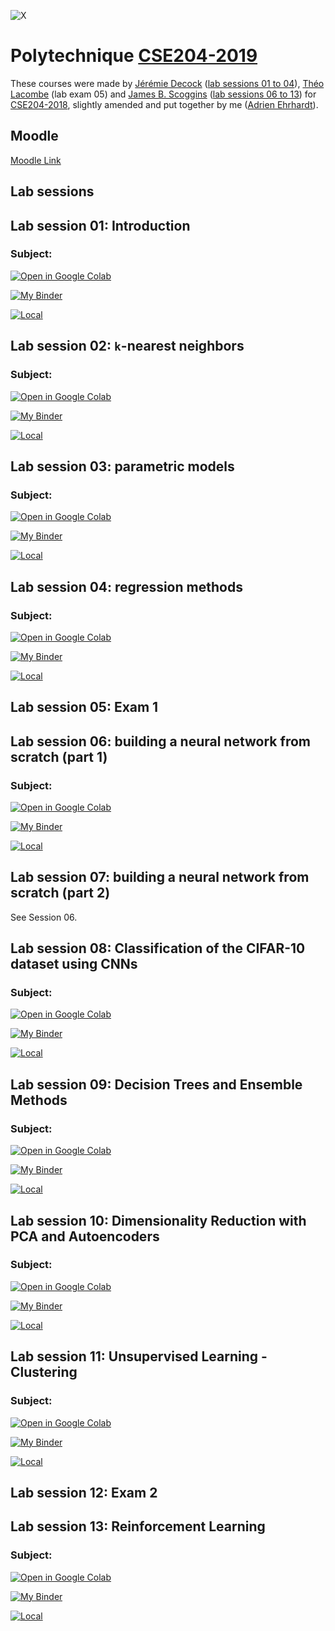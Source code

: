 ![X](logo.jpg)

# Polytechnique [CSE204-2019](https://moodle.polytechnique.fr/course/view.php?id=7862)

These courses were made by [Jérémie Decock](http://www.jdhp.org/) ([lab sessions 01 to 04](https://github.com/jeremiedecock/polytechnique-cse204-2018)), [Théo Lacombe](https://tlacombe.github.io/) (lab exam 05) and [James B. Scoggins](https://jbscoggi.github.io/website/) ([lab sessions 06 to 13](https://github.com/jbscoggi/teaching/tree/master/Polytechnique/CSE204)) for [CSE204-2018](https://moodle.polytechnique.fr/enrol/index.php?id=6784), slightly amended and put together by me ([Adrien Ehrhardt](https://adimajo.github.io/)).

## Moodle

[Moodle Link](https://moodle.polytechnique.fr/course/view.php?id=7862)

## Lab sessions

## Lab session 01: Introduction

### Subject:

[![Open in Google Colab](https://colab.research.google.com/assets/colab-badge.svg)](https://colab.research.google.com/github/adimajo/polytechnique-cse204-2019-releases/blob/master/lab_session_01/lab_session_01.ipynb)

[![My Binder](https://mybinder.org/badge_logo.svg)](https://mybinder.org/v2/gh/adimajo/polytechnique-cse204-2019-releases/master?filepath=lab_session_01%2Flab_session_01.ipynb)

[![Local](https://img.shields.io/badge/Local-Save%20As...-blue)](https://github.com/adimajo/polytechnique-cse204-2019-releases/raw/master/lab_session_01/lab_session_01.ipynb)

## Lab session 02: `k`-nearest neighbors

### Subject:

[![Open in Google Colab](https://colab.research.google.com/assets/colab-badge.svg)](https://colab.research.google.com/github/adimajo/polytechnique-cse204-2019-releases/blob/master/lab_session_02/lab_session_02.ipynb)

[![My Binder](https://mybinder.org/badge_logo.svg)](https://mybinder.org/v2/gh/adimajo/polytechnique-cse204-2019-releases/master?filepath=lab_session_02%2Flab_session_02.ipynb)

[![Local](https://img.shields.io/badge/Local-Save%20As...-blue)](https://github.com/adimajo/polytechnique-cse204-2019-releases/raw/master/lab_session_02/lab_session_02.ipynb)

## Lab session 03: parametric models

### Subject:

[![Open in Google Colab](https://colab.research.google.com/assets/colab-badge.svg)](https://colab.research.google.com/github/adimajo/polytechnique-cse204-2019-releases/blob/master/lab_session_03/lab_session_03.ipynb)

[![My Binder](https://mybinder.org/badge_logo.svg)](https://mybinder.org/v2/gh/adimajo/polytechnique-cse204-2019-releases/master?filepath=lab_session_03%2Flab_session_03.ipynb)

[![Local](https://img.shields.io/badge/Local-Save%20As...-blue)](https://github.com/adimajo/polytechnique-cse204-2019-releases/raw/master/lab_session_03/lab_session_03.ipynb)

## Lab session 04: regression methods

### Subject:

[![Open in Google Colab](https://colab.research.google.com/assets/colab-badge.svg)](https://colab.research.google.com/github/adimajo/polytechnique-cse204-2019-releases/blob/master/lab_session_04/lab_session_04.ipynb)

[![My Binder](https://mybinder.org/badge_logo.svg)](https://mybinder.org/v2/gh/adimajo/polytechnique-cse204-2019-releases/master?filepath=lab_session_04%2Flab_session_04.ipynb)

[![Local](https://img.shields.io/badge/Local-Save%20As...-blue)](https://github.com/adimajo/polytechnique-cse204-2019-releases/raw/master/lab_session_04/lab_session_04.ipynb)

## Lab session 05: Exam 1

## Lab session 06: building a neural network from scratch (part 1)

### Subject:

[![Open in Google Colab](https://colab.research.google.com/assets/colab-badge.svg)](https://colab.research.google.com/github/adimajo/polytechnique-cse204-2019-releases/blob/master/lab_session_06_07/lab_session_06_07.ipynb)

[![My Binder](https://mybinder.org/badge_logo.svg)](https://mybinder.org/v2/gh/adimajo/polytechnique-cse204-2019-releases/master?filepath=lab_session_06_07%2Flab_session_06_07.ipynb)

[![Local](https://img.shields.io/badge/Local-Save%20As...-blue)](https://github.com/adimajo/polytechnique-cse204-2019-releases/raw/master/lab_session_06/lab_session_06.ipynb)


## Lab session 07: building a neural network from scratch (part 2)

See Session 06.

## Lab session 08: Classification of the CIFAR-10 dataset using CNNs

### Subject:

[![Open in Google Colab](https://colab.research.google.com/assets/colab-badge.svg)](https://colab.research.google.com/github/adimajo/polytechnique-cse204-2019-releases/blob/master/lab_session_08/lab_session_08.ipynb)

[![My Binder](https://mybinder.org/badge_logo.svg)](https://mybinder.org/v2/gh/adimajo/polytechnique-cse204-2019-releases/master?filepath=lab_session_08%2Flab_session_08.ipynb)

[![Local](https://img.shields.io/badge/Local-Save%20As...-blue)](https://github.com/adimajo/polytechnique-cse204-2019-releases/raw/master/lab_session_08/lab_session_08.ipynb)


## Lab session 09: Decision Trees and Ensemble Methods

### Subject:

[![Open in Google Colab](https://colab.research.google.com/assets/colab-badge.svg)](https://colab.research.google.com/github/adimajo/polytechnique-cse204-2019-releases/blob/master/lab_session_09/lab_session_09.ipynb)

[![My Binder](https://mybinder.org/badge_logo.svg)](https://mybinder.org/v2/gh/adimajo/polytechnique-cse204-2019-releases/master?filepath=lab_session_09%2Flab_session_09.ipynb)

[![Local](https://img.shields.io/badge/Local-Save%20As...-blue)](https://github.com/adimajo/polytechnique-cse204-2019-releases/raw/master/lab_session_09/lab_session_09.ipynb)


## Lab session 10: Dimensionality Reduction with PCA and Autoencoders

### Subject:

[![Open in Google Colab](https://colab.research.google.com/assets/colab-badge.svg)](https://colab.research.google.com/github/adimajo/polytechnique-cse204-2019-releases/blob/master/lab_session_10/lab_session_10.ipynb)

[![My Binder](https://mybinder.org/badge_logo.svg)](https://mybinder.org/v2/gh/adimajo/polytechnique-cse204-2019-releases/master?filepath=lab_session_10%2Flab_session_10.ipynb)

[![Local](https://img.shields.io/badge/Local-Save%20As...-blue)](https://github.com/adimajo/polytechnique-cse204-2019-releases/raw/master/lab_session_10/lab_session_10.ipynb)


## Lab session 11: Unsupervised Learning - Clustering

### Subject:

[![Open in Google Colab](https://colab.research.google.com/assets/colab-badge.svg)](https://colab.research.google.com/github/adimajo/polytechnique-cse204-2019-releases/blob/master/lab_session_11/lab_session_11.ipynb)

[![My Binder](https://mybinder.org/badge_logo.svg)](https://mybinder.org/v2/gh/adimajo/polytechnique-cse204-2019-releases/master?filepath=lab_session_11%2Flab_session_11.ipynb)

[![Local](https://img.shields.io/badge/Local-Save%20As...-blue)](https://github.com/adimajo/polytechnique-cse204-2019-releases/raw/master/lab_session_11/lab_session_11.ipynb)


## Lab session 12: Exam 2

## Lab session 13: Reinforcement Learning

### Subject:

[![Open in Google Colab](https://colab.research.google.com/assets/colab-badge.svg)](https://colab.research.google.com/github/adimajo/polytechnique-cse204-2019-releases/blob/master/lab_session_13/lab_session_13.ipynb)

[![My Binder](https://mybinder.org/badge_logo.svg)](https://mybinder.org/v2/gh/adimajo/polytechnique-cse204-2019-releases/master?filepath=lab_session_13%2Flab_session_13.ipynb)

[![Local](https://img.shields.io/badge/Local-Save%20As...-blue)](https://github.com/adimajo/polytechnique-cse204-2019-releases/raw/master/lab_session_13/lab_session_13.ipynb)

